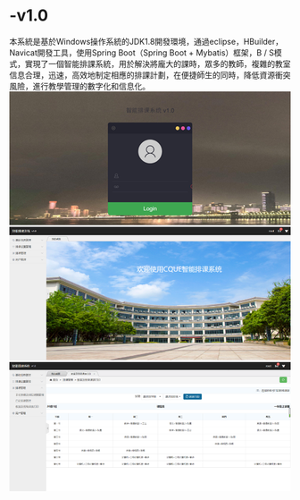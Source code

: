 # -v1.0
本系統是基於Windows操作系統的JDK1.8開發環境，通過eclipse，HBuilder，Navicat開發工具，使用Spring Boot（Spring Boot + Mybatis）框架，B / S模式，實現了一個智能排課系統，用於解決將龐大的課時，眾多的教師，複雜的教室信息合理，迅速，高效地制定相應的排課計劃，在便捷師生的同時，降低資源衝突風險，進行教學管理的數字化和信息化。
![image](https://github.com/RunNamely/-v1.0/blob/master/img/CACSS1.png)
![image](https://github.com/RunNamely/-v1.0/blob/master/img/CACSS2.png)
![image](https://github.com/RunNamely/-v1.0/blob/master/img/CACSS3.png)
